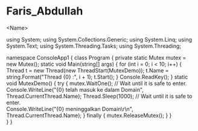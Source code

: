 # Faris_Abdullah
&lt;Name>







using System;
using System.Collections.Generic;
using System.Linq;
using System.Text;
using System.Threading.Tasks;
using System.Threading;

namespace ConsoleApp1
{
    class Program
    {
        private static Mutex mutex = new Mutex();
        static void Main(string[] args)
        {
            for (int i = 0; i < 10; i++)
            {
                Thread t = new Thread(new ThreadStart(MutexDemo));
                t.Name = string.Format("Thread {0} :", i + 1);
                t.Start();
            }
            Console.ReadKey();
        }
        static void MutexDemo()
        {
            try
            {
                mutex.WaitOne();   // Wait until it is safe to enter.  
                Console.WriteLine("{0} telah masuk ke dalam Domain", Thread.CurrentThread.Name);
                Thread.Sleep(1000);    // Wait until it is safe to enter.  
                Console.WriteLine("{0} meninggalkan Domain\r\n", Thread.CurrentThread.Name);
            }
            finally
            {
                mutex.ReleaseMutex();
            }
        }   
    }
}

